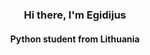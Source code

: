<h3 align="center">Hi there, I'm Egidijus</a>
<h4 align="center">Python student from Lithuania </h4>
